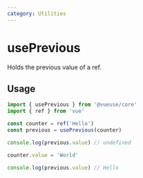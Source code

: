 ```yaml
---
category: Utilities
---
```


# usePrevious

Holds the previous value of a ref.

## Usage

```ts
import { usePrevious } from '@vueuse/core'
import { ref } from 'vue'

const counter = ref('Hello')
const previous = usePrevious(counter)

console.log(previous.value) // undefined

counter.value = 'World'

console.log(previous.value) // Hello
```
